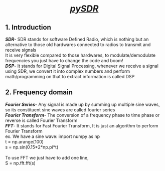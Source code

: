 <h1 align="center"> <b><i><u> pySDR</u></i></b></h1>
<h2>1. Introduction</h2>
<p><b><i>SDR</i></b>- SDR stands for software Defined Radio, which is nothing but an alternative to those old hardwares connected to radios to transmit and receive signals<br> It is very flexible compared to those hardwares, to modulate/demodulate frequencies you just have to change the code and boom! <br>
<b><i>DSP</i></b>- It stands for Digital Signal Processing, whenever we receive a signal using SDR, we convert it into complex numbers and perform math/programming on that to extract information is called DSP
<h2>2. Frequency domain</h2>
<p><b><i>Fourier Series</i></b>- Any signal is made up by summing up multiple sine waves, so its constituent sine waves are called fourier series<br>
<b><i>Fourier Transform</i></b>- The conversion of a frequency phase to time phase or reverse is called Fourier Transform<br>
<b><i>FFT</i></b>- It stands for Fast Fourier Transform, It is just an algorithm to perform Fourier Transform <br>
 ex. We have a sine wave:
  import numpy as np <br>
t = np.arange(100)<br>
s = np.sin(0.15*2*np.pi*t)<br>
<br> To use FFT we just have to add one line, <br>
S = np.fft.fft(s)

